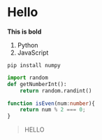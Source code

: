 # Hello

**This is bold**

1. Python
2. JavaScript

`pip install numpy`

```py
import random
def getNumberInt():
    return random.randint()
```

```ts
function isEven(num:number){
    return num % 2 === 0;
}
```
>HELLO

